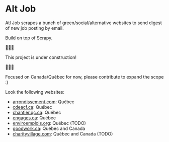 # Alt Job
  
Atl Job scrapes a bunch of green/social/alternative websites to send digest of new job posting by email.  

Build on top of Scrapy.  

🚧🚧🚧 

This project is under construction!  

🚧🚧🚧

Focused on Canada/Québec for now, please contribute to expand the scope :)

Look the following websites: 
- [arrondissement.com](https://www.arrondissement.com/montreal-list-emplois/t1/pc1/): Québec  
- [cdeacf.ca](http://cdeacf.ca/recherches/offre_demploi): Québec  
- [chantier.qc.ca](https://chantier.qc.ca/decouvrez-leconomie-sociale/offres-demploi/): Québec    
- [engages.ca](https://www.engages.ca): Québec
- [enviroemplois.org](https://www.enviroemplois.org): Québec (TODO)
- [goodwork.ca](https://www.goodwork.ca): Québec and Canada      
- [charityvillage.com](https://charityvillage.com): Québec and Canada (TODO)     
